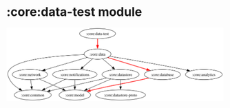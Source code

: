 # :core:data-test module

![Dependency graph](../../docs/images/graphs/dep_graph_core_data_test.svg)
